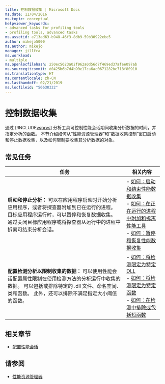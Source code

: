 ```yaml
---
title: 控制数据收集 | Microsoft Docs
ms.date: 11/04/2016
ms.topic: conceptual
helpviewer_keywords:
- advanced tasks for profiling tools
- profiling tools, advanced tasks
ms.assetid: e713ad63-b948-46f3-8db9-59b30922ebe5
author: mikejo5000
ms.author: mikejo
manager: jillfra
ms.workload:
- multiple
ms.openlocfilehash: 250ec5623a02f962a0d56d7f469ed37afee097ab
ms.sourcegitcommit: d0425b6b7d4b99e17ca6ac0671282bc718f80910
ms.translationtype: HT
ms.contentlocale: zh-CN
ms.lasthandoff: 02/21/2019
ms.locfileid: "56630322"
---
```

# <a name="control-data-collection"></a>控制数据收集
通过 [!INCLUDE[vsprvs](../code-quality/includes/vsprvs_md.md)] 分析工具可控制性能会话期间收集分析数据的时间，并指定分析的函数。 本节介绍如何从“性能资源管理器”和“数据收集控制”窗口启动和停止数据收集，以及如何限制要收集其分析数据的对象。

## <a name="common-tasks"></a>常见任务

|任务|相关内容|
|----------|---------------------|
|**启动和停止分析：** 可以在应用程序启动时开始分析应用程序，或者将探查器附加到已在运行的进程。 目标应用程序运行时，可以暂停和恢复数据收集。 通过关闭目标应用程序或将探查器从运行中的进程中拆离可结束分析会话。|-   [如何：启动和结束性能数据收集](../profiling/how-to-start-and-end-performance-data-collection.md)<br />-   [如何：在正在运行的进程中附加和拆离性能工具](../profiling/how-to-attach-and-detach-performance-tools-to-running-processes.md)<br />-   [如何：暂停和恢复性能数据收集](../profiling/how-to-pause-and-resume-performance-data-collection.md)|
|**配置检测分析以限制收集的数据：** 可以使用性能会话配置属性限制在使用检测方法的分析运行中收集的数据。 可以包括或排除特定的 .dll 文件、命名空间、类和函数。 此外，还可以排除不满足指定大小阈值的函数。|-   [如何：将检测限定为特定 DLL](../profiling/how-to-limit-instrumentation-to-specific-dlls.md)<br />-   [如何：将检测限定为特定函数](../profiling/how-to-limit-instrumentation-to-specific-functions.md)<br />-   [如何：在检测中排除或包括短函数](../profiling/how-to-exclude-or-include-short-functions-from-instrumentation.md)|

## <a name="related-sections"></a>相关章节
- [配置性能会话](../profiling/configuring-performance-sessions.md)

## <a name="see-also"></a>请参阅
- [性能资源管理器](../profiling/performance-explorer.md)